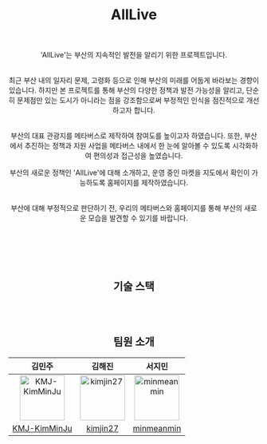 <div align="center">

# AllLive

<br/>
<br/>
'AllLive'는 부산의 지속적인 발전을 알리기 위한 프로젝트입니다. <br /><br />

최근 부산 내의 일자리 문제, 고령화 등으로 인해 부산의 미래를 어둡게 바라보는 경향이 있습니다. 하지만 본 프로젝트를 통해 부산의 다양한 정책과 발전 가능성을 알리고, 단순히 문제점만 있는 도시가 아니라는 점을 강조함으로써 부정적인 인식을 점진적으로 개선하고자 합니다. <br /><br />

부산의 대표 관광지를 메타버스로 제작하여 참여도를 높이고자 하였습니다. 또한, 부산에서 추진하는 정책과 지원 사업을 메타버스 내에서 한 눈에 알아볼 수 있도록 시각화하여 편의성과 접근성을 높였습니다.

부산의 새로운 정책인 'AllLive'에 대해 소개하고, 운영 중인 마켓을 지도에서 확인이 가능하도록 홈페이지를 제작하였습니다. <br /><br />

부산에 대해 부정적으로 판단하기 전, 우리의 메타버스와 홈페이지를 통해 부산의 새로운 모습을 발견할 수 있기를 바랍니다. 

<br /><br /><br />
<br/>


## 기술 스택
<br />

<br />

## 팀원 소개
|김민주|김해진|서지민|
|:-:|:-:|:-:|
|<img src="https://avatars.githubusercontent.com/u/94983600?s=96&v=4" alt="KMJ-KimMinJu" width="90" height="90">|<img src="https://avatars.githubusercontent.com/u/105195785?s=96&v=4" alt="kimjin27" width="90" height="90">|<img src="https://avatars.githubusercontent.com/u/118310514?s=96&v=4" alt="minmeanmin" width="90" height="90">|
|[KMJ-KimMinJu](https://github.com/KMJ-KimMinJu)|[kimjin27](https://github.com/kimjin27)|[minmeanmin](https://github.com/minmeanmin)|
<br/>


